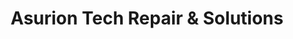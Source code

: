 ---
title: "Asurion Tech Repair & Solutions"
url: /mooresville/asurion-tech-repair-and-solutions/
shop: shop
---